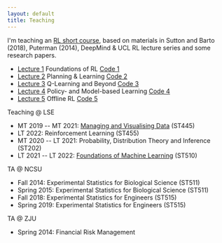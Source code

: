 ```yaml
---
layout: default
title: Teaching
---
```


I'm teaching an [RL short course](https://github.com/callmespring/RL-short-course), based on materials in Sutton and Barto (2018), Puterman (2014), DeepMind & UCL RL lecture series and some research papers.

* [Lecture 1](./slides/lecture2.pdf) Foundations of RL [Code 1](./code/seminar1.zip)
* [Lecture 2](./slides/lecture3.pdf) Planning & Learning [Code 2](./code/seminar2.zip)
* [Lecture 3](./slides/lecture5.pdf) Q-Learning and Beyond [Code 3](./code/seminar3.zip)
* [Lecture 4](./slides/lecture8.pdf) Policy- and Model-based Learning [Code 4](./code/seminar4.zip)
* [Lecture 5](./slides/lecture10.pdf) Offline RL [Code 5](./code/seminar5.zip)

Teaching @ LSE

* MT 2019 -- MT 2021: [Managing and Visualising Data](https://lse-st445.github.io/) (ST445)
* LT 2022: Reinforcement Learning (ST455)
* MT 2020 -- LT 2021: Probability, Distribution Theory and Inference (ST202)
* LT 2021 -- LT 2022: [Foundations of Machine Learning](https://lse-st510.github.io/) (ST510)

TA @ NCSU

* Fall 2014: Experimental Statistics for Biological Science (ST511)
* Spring 2015: Experimental Statistics for Biological Science (ST511)
* Fall 2018: Experimental Statistics for Engineers (ST515)
* Spring 2019: Experimental Statistics for Engineers (ST515)

TA @ ZJU

* Spring 2014: Financial Risk Management
